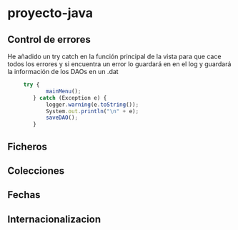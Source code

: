 # proyecto-java

## Control de errores
He añadido un try catch en la función principal de la vista para que cace todos los errores y si encuentra un error lo guardará en en el log y guardará la información de los DAOs en un .dat
``` jsx
     try {
            mainMenu();
        } catch (Exception e) {
            logger.warning(e.toString());
            System.out.println("\n" + e);
            saveDAO();
        }
```
## Ficheros

## Colecciones

## Fechas

## Internacionalizacion
